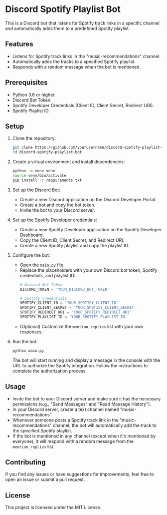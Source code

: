 # Discord Spotify Playlist Bot

This is a Discord bot that listens for Spotify track links in a specific channel and automatically adds them to a predefined Spotify playlist.

## Features

- Listens for Spotify track links in the "music-recommendations" channel.
- Automatically adds the tracks to a specified Spotify playlist.
- Responds with a random message when the bot is mentioned.

## Prerequisites

- Python 3.6 or higher.
- Discord Bot Token.
- Spotify Developer Credentials (Client ID, Client Secret, Redirect URI).
- Spotify Playlist ID.

## Setup

1. Clone the repository:
    ```bash
    git clone https://github.com/yourusername/discord-spotify-playlist-bot.git
    cd discord-spotify-playlist-bot
    ```

2. Create a virtual environment and install dependencies:
    ```bash
    python -m venv venv
    source venv/bin/activate
    pip install -r requirements.txt
    ```

3. Set up the Discord Bot:
    - Create a new Discord application on the Discord Developer Portal.
    - Create a bot and copy the bot token.
    - Invite the bot to your Discord server.

4. Set up the Spotify Developer credentials:
    - Create a new Spotify Developer application on the Spotify Developer Dashboard.
    - Copy the Client ID, Client Secret, and Redirect URI.
    - Create a new Spotify playlist and copy the playlist ID.

5. Configure the bot:
    - Open the `main.py` file.
    - Replace the placeholders with your own Discord bot token, Spotify credentials, and playlist ID:
        ```python
        # Discord Bot Token
        DISCORD_TOKEN = 'YOUR_DISCORD_BOT_TOKEN'

        # Spotify Credentials
        SPOTIFY_CLIENT_ID = 'YOUR_SPOTIFY_CLIENT_ID'
        SPOTIFY_CLIENT_SECRET = 'YOUR_SPOTIFY_CLIENT_SECRET'
        SPOTIFY_REDIRECT_URI = 'YOUR_SPOTIFY_REDIRECT_URI'
        SPOTIFY_PLAYLIST_ID = 'YOUR_SPOTIFY_PLAYLIST_ID'
        ```
    - (Optional) Customize the `mention_replies` list with your own responses.

6. Run the bot:
    ```bash
    python main.py
    ```
    The bot will start running and display a message in the console with the URL to authorize the Spotify integration. Follow the instructions to complete the authorization process.

## Usage

- Invite the bot to your Discord server and make sure it has the necessary permissions (e.g., "Send Messages" and "Read Message History").
- In your Discord server, create a text channel named "music-recommendations".
- Whenever someone posts a Spotify track link in the "music-recommendations" channel, the bot will automatically add the track to the specified Spotify playlist.
- If the bot is mentioned in any channel (except when it's mentioned by everyone), it will respond with a random message from the `mention_replies` list.

## Contributing

If you find any issues or have suggestions for improvements, feel free to open an issue or submit a pull request.

## License

This project is licensed under the MIT License.
